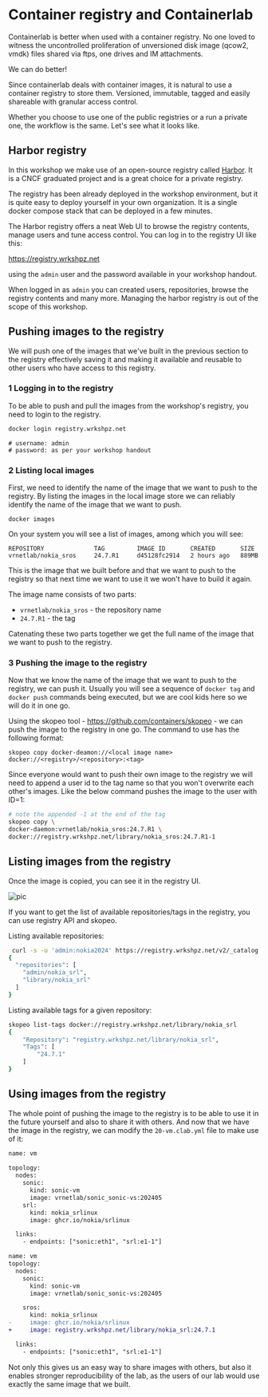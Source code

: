 # Container registry and Containerlab

Containerlab is better when used with a container registry. No one loved to witness the uncontrolled proliferation of unversioned disk image (qcow2, vmdk) files shared via ftps, one drives and IM attachments.

We can do better!

Since containerlab deals with container images, it is natural to use a container registry to store them. Versioned, immutable, tagged and easily shareable with granular access control.

Whether you choose to use one of the public registries or a run a private one, the workflow is the same. Let's see what it looks like.

## Harbor registry

In this workshop we make use of an open-source registry called [Harbor](https://goharbor.io/). It is a CNCF graduated project and is a great choice for a private registry.

The registry has been already deployed in the workshop environment, but it is quite easy to deploy yourself in your own organization. It is a single docker compose stack that can be deployed in a few minutes.

The Harbor registry offers a neat Web UI to browse the registry contents, manage users and tune access control. You can log in to the registry UI like this:

<https://registry.wrkshpz.net>

using the `admin` user and the password available in your workshop handout.

When logged in as `admin` you can created users, repositories, browse the registry contents and many more. Managing the harbor registry is out of the scope of this workshop.

## Pushing images to the registry

We will push one of the images that we've built in the previous section to the registry effectively saving it and making it available and reusable to other users who have access to this registry.

### 1 Logging in to the registry

To be able to push and pull the images from the workshop's registry, you need to login to the registry.

```bash
docker login registry.wrkshpz.net
```

```
# username: admin
# password: as per your workshop handout
```

### 2 Listing local images

First, we need to identify the name of the image that we want to push to the registry. By listing the images in the local image store we can reliably identify the name of the image that we want to push.

```
docker images
```

On your system you will see a list of images, among which you will see:

```
REPOSITORY              TAG         IMAGE ID       CREATED       SIZE
vrnetlab/nokia_sros     24.7.R1     d45128fc2914   2 hours ago   889MB
```

This is the image that we built before and that we want to push to the registry so that next time we want to use it we won't have to build it again.

The image name consists of two parts:

- `vrnetlab/nokia_sros` - the repository name
- `24.7.R1` - the tag

Catenating these two parts together we get the full name of the image that we want to push to the registry.

### 3 Pushing the image to the registry

Now that we know the name of the image that we want to push to the registry, we can push it. Usually you will see a sequence of `docker tag` and `docker push` commands being executed, but we are cool kids here so we will do it in one go.

Using the skopeo tool - <https://github.com/containers/skopeo> - we can push the image to the registry in one go. The command to use has the following format:

```
skopeo copy docker-deamon://<local image name> docker://<registry>/<repository>:<tag>
```

Since everyone would want to push their own image to the registry we will need to append a user id to the tag name so that you won't overwrite each other's images. Like the below command pushes the image to the user with ID=1:

```bash
# note the appended -1 at the end of the tag
skopeo copy \
docker-daemon:vrnetlab/nokia_sros:24.7.R1 \
docker://registry.wrkshpz.net/library/nokia_sros:24.7.R1-1
```

## Listing images from the registry

Once the image is copied, you can see it in the registry UI.

![pic](https://gitlab.com/rdodin/pics/-/wikis/uploads/3f3d08696dd6bb83cf6e223a5f8f6c39/image.png)

If you want to get the list of available repositories/tags in the registry, you can use registry API and skopeo.

Listing available repositories:

```bash
 curl -s -u 'admin:nokia2024' https://registry.wrkshpz.net/v2/_catalog | jq
{
  "repositories": [
    "admin/nokia_srl",
    "library/nokia_srl"
  ]
}
```

Listing available tags for a given repository:

```bash
skopeo list-tags docker://registry.wrkshpz.net/library/nokia_srl
{
    "Repository": "registry.wrkshpz.net/library/nokia_srl",
    "Tags": [
        "24.7.1"
    ]
}
```

## Using images from the registry

The whole point of pushing the image to the registry is to be able to use it in the future yourself and also to share it with others. And now that we have the image in the registry, we can modify the `20-vm.clab.yml` file to make use of it:

```diff
name: vm
 
topology:
  nodes:
    sonic:
      kind: sonic-vm
      image: vrnetlab/sonic_sonic-vs:202405
    srl:
      kind: nokia_srlinux
      image: ghcr.io/nokia/srlinux

  links:
    - endpoints: ["sonic:eth1", "srl:e1-1"]

name: vm
topology:
  nodes:
    sonic:
      kind: sonic-vm
      image: vrnetlab/sonic_sonic-vs:202405

    sros:
      kind: nokia_srlinux
-     image: ghcr.io/nokia/srlinux
+     image: registry.wrkshpz.net/library/nokia_srl:24.7.1

  links:
    - endpoints: ["sonic:eth1", "srl:e1-1"]
```

Not only this gives us an easy way to share images with others, but also it enables stronger reproducibility of the lab, as the users of our lab would use exactly the same image that we built.
